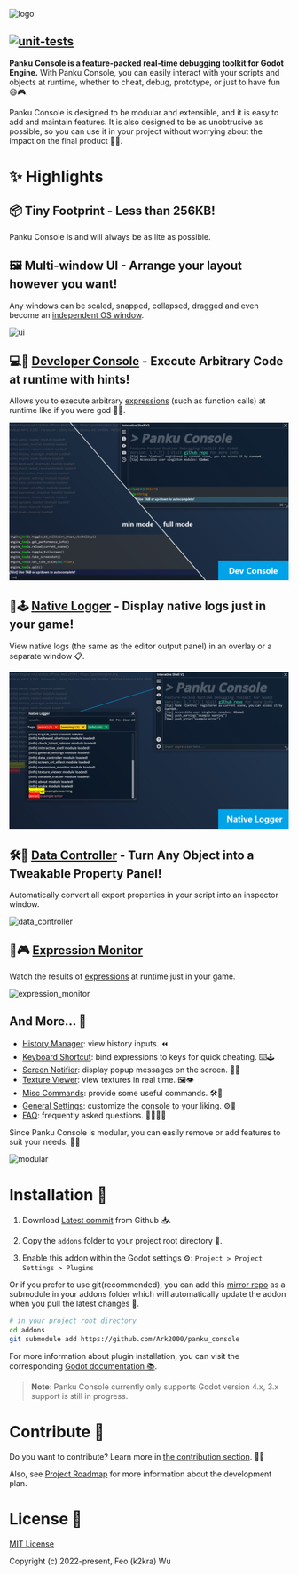 ![logo](./docs/assets/logo.png)

[![unit-tests](https://camo.githubusercontent.com/c876d454cc2b987ccb23edc9ed7fd3b6d0e8e1e846dad9178f6446da346b3457/68747470733a2f2f696d672e736869656c64732e696f2f62616467652f74657374732d322532307061737365642d73756363657373)](https://github.com/Eggbertx/PankuConsole/runs/19267451927)
---


**Panku Console is a feature-packed real-time debugging toolkit for Godot Engine.** With Panku Console, you can easily interact with your scripts and objects at runtime, whether to cheat, debug, prototype, or just to have fun 😄🎮.

Panku Console is designed to be modular and extensible, and it is easy to add and maintain features. It is also designed to be as unobtrusive as possible, so you can use it in your project without worrying about the impact on the final product 🧩🚀.

# ✨ Highlights

## 📦 Tiny Footprint - Less than 256KB!

Panku Console is and will always be as lite as possible.

## 🖼️ Multi-window UI - Arrange your layout however you want!

Any windows can be scaled, snapped, collapsed, dragged and even become an [independent OS window](./docs/faq.md).

![ui](./docs/assets/ui.png)

## 💻🔮 [Developer Console](./docs/developer_console.md) - Execute Arbitrary Code at runtime with hints!

Allows you to execute arbitrary [expressions](https://docs.godotengine.org/en/stable/tutorials/scripting/evaluating_expressions.html) (such as function calls) at runtime like if you were god 🧙‍♂️. 

![console](./docs/assets/console.png)

## 📝🕹️ [Native Logger](./docs/native_logger.md) - Display native logs just in your game!

View native logs (the same as the editor output panel) in an overlay or a separate window 📋.

![logger](./docs/assets/logger.png)

## 🛠️🔧 [Data Controller](./docs/data_controller.md) - Turn Any Object into a Tweakable Property Panel!

Automatically convert all export properties in your script into an inspector window.

![data_controller](./docs/assets/data_controller.png)

## 👀🎮 [Expression Monitor](./docs/expression_monitor.md)

Watch the results of [expressions](https://docs.godotengine.org/en/stable/tutorials/scripting/evaluating_expressions.html) at runtime just in your game.

![expression_monitor](./docs/assets/expression_monitor.png)

## And More... 🌟

- [History Manager](./docs/history_manager.md): view history inputs. ⏪
- [Keyboard Shortcut](./docs/keyboard_shortcut.md): bind expressions to keys for quick cheating. ⌨️🕹️
- [Screen Notifier](./docs/screen_notifier.md): display popup messages on the screen. 💬📢
- [Texture Viewer](./docs/texture_viewer.md): view textures in real time. 🖼️👁️
- [Misc Commands](./docs/misc_commands.md): provide some useful commands. 🛠️🔧
- [General Settings](./docs/general_settings.md): customize the console to your liking. ⚙️🔧
- [FAQ](./docs/faq.md): frequently asked questions. 🙋‍♂️🙋‍♀️

Since Panku Console is modular, you can easily remove or add features to suit your needs. 🧩🔧

![modular](./docs/assets/modular.png)

# Installation 🚀

1. Download [Latest commit](https://github.com/Ark2000/PankuConsole/archive/refs/heads/master.zip) from Github 📥.

2. Copy the `addons` folder to your project root directory 📂.

3. Enable this addon within the Godot settings ⚙️: `Project > Project Settings > Plugins`

Or if you prefer to use git(recommended), you can add this [mirror repo](https://github.com/Ark2000/panku_console) as a submodule in your addons folder which will automatically update the addon when you pull the latest changes 🔄.

```bash
# in your project root directory
cd addons
git submodule add https://github.com/Ark2000/panku_console
```

For more information about plugin installation, you can visit the corresponding [Godot documentation 📚](https://docs.godotengine.org/en/stable/tutorials/plugins/editor/installing_plugins.html).

> **Note**: Panku Console currently only supports Godot version 4.x, 3.x support is still in progress.

# Contribute 🤝

Do you want to contribute? Learn more in [the contribution section](./CONTRIBUTING.md). 🌟🙌

Also, see [Project Roadmap](https://github.com/Ark2000/PankuConsole/discussions/152) for more information about the development plan.

# License 📜

[MIT License](./LICENSE)

Copyright (c) 2022-present, Feo (k2kra) Wu
